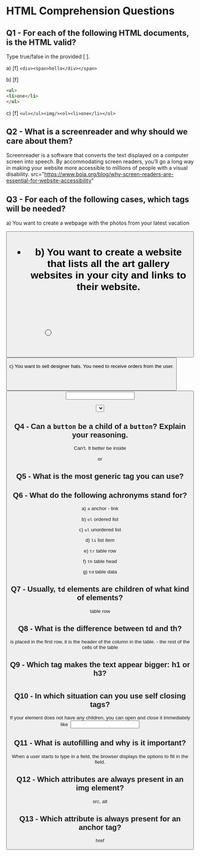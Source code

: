 # HTML Comprehension Questions

## Q1 - For each of the following HTML documents, is the HTML valid?

Type true/false in the provided [ ].

a) [f] `<div><span>hello</div></span>`

b) [f]

```html
<ul>
<li>one</li>
</ol>
```

c) [f] `<ul></ul><img/><ol><li>one</li></ol>`

## Q2 - What is a screenreader and why should we care about them?

Screenreader is a software that converts the text displayed on a computer screen into speech.
By accommodating screen readers, you’ll go a long way in making your website more accessible to millions of people with a visual disability.
src="https://www.boia.org/blog/why-screen-readers-are-essential-for-website-accessibility"

## Q3 - For each of the following cases, which tags will be needed?

a) You want to create a webpage with the photos from your latest vacation <img> <div> <button> <h1> <ul> <li>

b) You want to create a website that lists all the art gallery websites in your city and links to their website. <h1> <div> <a> <ul> <li> <button> <img>

c) You want to sell designer hats. You need to receive orders from the user. <h1> <div> <img> <button> <a> <form> <label> <input> <p> <select> <option>

## Q4 - Can a `button` be a child of a `button`? Explain your reasoning. 
Can't. It better be inside <div> or <a>

## Q5 - What is the most generic tag you can use? <div>

## Q6 - What do the following achronyms stand for?

a) `a` anchor - link

b) `ol` ordered list

c) `ul` unordered list

d) `li` list item

e) `tr` table row

f) `th` table head
 
g) `td` table data

## Q7 - Usually, `td` elements are children of what kind of elements? 
<tr> table row

## Q8 - What is the difference between td and th?
<th> is placed in the first row, it is the header of the column in the table. <td> - the rest of the cells of the table

## Q9 - Which tag makes the text appear bigger: h1 or h3?
<h1>

## Q10 - In which situation can you use self closing tags?
If your element does not have any children, you can open and close it immediately like <img> <input>

## Q11 - What is autofilling and why is it important?
When a user starts to type in a field, the browser displays the options to fill in the field.

## Q12 - Which attributes are always present in an img element?
src, alt

## Q13 - Which attribute is always present for an anchor tag?
href
